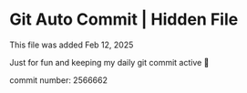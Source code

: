 # Git Auto Commit | Hidden File

This file was added Feb 12, 2025

Just for fun and keeping my daily git commit active 🤪

commit number: 2566662
